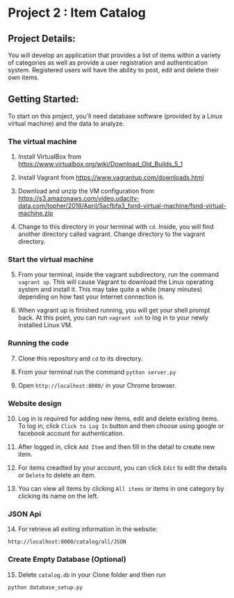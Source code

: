 # Project 2 : Item Catalog

## Project Details:

You will develop an application that provides a list of items within a variety of categories as well as provide a user registration and authentication system. Registered users will have the ability to post, edit and delete their own items.

## Getting Started:

To start on this project, you'll need database software (provided by a Linux virtual machine) and the data to analyze.

### The virtual machine

1. Install VirtualBox from https://www.virtualbox.org/wiki/Download_Old_Builds_5_1

2. Install Vagrant from https://www.vagrantup.com/downloads.html

3. Download and unzip the VM configuration from https://s3.amazonaws.com/video.udacity-data.com/topher/2018/April/5acfbfa3_fsnd-virtual-machine/fsnd-virtual-machine.zip

4.  Change to this directory in your terminal with `cd`. Inside, you will find another directory called vagrant. Change directory to the vagrant directory.

### Start the virtual machine

5. From your terminal, inside the vagrant subdirectory, run the command `vagrant up`. This will cause Vagrant to download the Linux operating system and install it. This may take quite a while (many minutes) depending on how fast your Internet connection is.

6. When vagrant up is finished running, you will get your shell prompt back. At this point, you can run `vagrant ssh` to log in to your newly installed Linux VM.

### Running the code

7. Clone this repository and `cd` to its directory.
 
8. From your terminal run the command `python server.py`

9. Open `http://localhost:8000/` in your Chrome browser.

### Website design

10. Log in is required for adding new items, edit and delete existing items. To log in, click `Click to Log In` button and then choose using google or facebook account for authentication.

11. After logged in, click `Add Item` and then fill in the detail to create new item.

12. For items creadted by your account, you can click `Edit` to edit the details or `Delete` to delete an item.

13. You can view all items by clicking `All items` or items in one category by clicking its name on the left.

### JSON Api

14. For retrieve all exiting information in the website: 
```
http://localhost:8000/catalog/all/JSON
```

### Create Empty Database (Optional)

15. Delete `catalog.db` in your Clone folder and then run 
```
python database_setup.py
```
